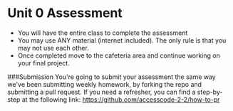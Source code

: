 # Unit 0 Assessment

* You will have the entire class to complete the assessment
* You may use ANY material (internet included). The only rule is that you may not use each other.
* Once completed move to the cafeteria area and continue working on your final project.

###Submission
You're going to submit your assessment the same way we've been submitting weekly homework, by forking the repo and submitting a pull request. If you need a refresher, you can find a step-by-step at the following link:
https://github.com/accesscode-2-2/how-to-pr
